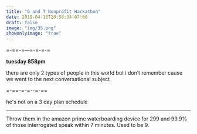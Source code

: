 ```yaml
---
title: "G and T Nonprofit Hackathon"
date: 2019-04-16T20:58:34-07:00
draft: false
image: "img/35.png"
showonlyimage: "true"
---
```

=-==-=—=-=-=-=

**tuesday 858pm**

there are only 2 types of people in this world
but i don’t remember
cause we went to the next conversational subject

=-==-=-=--=-==

he's not on a 3 day plan schedule

___


Throw them in the amazon prime waterboarding device for 299 and 99.9% of those interrogated speak within 7 minutes. Used to be 9.
